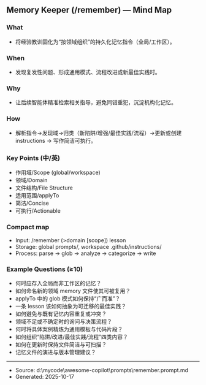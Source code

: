 ## Memory Keeper (/remember) — Mind Map

### What
- 将经验教训固化为“按领域组织”的持久化记忆指令（全局/工作区）。

### When
- 发现复发性问题、形成通用模式、流程改进或新最佳实践时。

### Why
- 让后续智能体精准检索相关指导，避免同错重犯，沉淀机构化记忆。

### How
- 解析指令→发现域→归类（新陷阱/增强/最佳实践/流程）→更新或创建 instructions → 写作简洁可执行。

### Key Points (中/英)
- 作用域/Scope (global/workspace)
- 领域/Domain
- 文件结构/File Structure
- 适用范围/applyTo
- 简洁/Concise
- 可执行/Actionable

### Compact map
- Input: /remember (>domain [scope]) lesson
- Storage: global prompts/, workspace .github/instructions/
- Process: parse → glob → analyze → categorize → write

### Example Questions (≥10)
- 何时应存入全局而非工作区的记忆？
- 如何命名新的领域 memory 文件使其可被复用？
- applyTo 中的 glob 模式如何保持“广而准”？
- 一条 lesson 该如何抽象为可迁移的最佳实践？
- 如何避免与既有记忆内容重复或冲突？
- 领域不足或不确定时的询问与决策流程？
- 何时将具体案例精炼为通用模板与代码片段？
- 如何组织“陷阱/改进/最佳实践/流程”四类内容？
- 如何在更新时保持文件简洁与可扫描？
- 记忆文件的演进与版本管理建议？

---
- Source: d:\mycode\awesome-copilot\prompts\remember.prompt.md
- Generated: 2025-10-17

